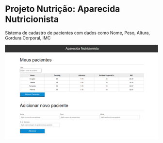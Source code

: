 # Projeto Nutrição: Aparecida Nutricionista 

Sistema de cadastro de pacientes com dados como Nome, Peso, Altura, Gordura Corporal, IMC

<img src="preview.png" alt="Preview do Sistema" />
